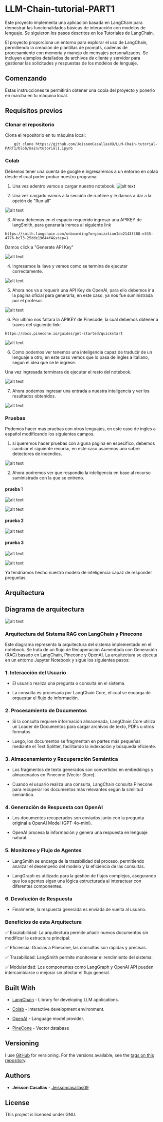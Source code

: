 # LLM-Chain-tutorial-PART1
Este proyecto implementa una aplicación basada en LangChain para demostrar las funcionalidades básicas de interacción con modelos de lenguaje. Se siguieron los pasos descritos en los Tutoriales de LangChain.

El proyecto proporciona un entorno para explorar el uso de LangChain, permitiendo la creación de plantillas de prompts, cadenas de procesamiento con memoria y manejo de mensajes personalizados. Se incluyen ejemplos detallados de archivos de cliente y servidor para gestionar las solicitudes y respuestas de los modelos de lenguaje.


## Comenzando
Estas instrucciones te permitirán obtener una copia del proyecto y ponerlo en marcha en tu máquina local.

## Requisitos previos

### Clonar el repositorio
Clona el repositorio en tu máquina local:

```
    git clone https://github.com/JeissonCasallas09/LLM-Chain-tutorial-PART1/blob/main/tutorial1.ipynb
```

### Colab

Debemos tener una cuenta de google e ingresaremos a un entorno en colab desde el cual poder probar nuestro programa

1. Una vez adentro vamos a cargar nuestro notebook.
![alt text](images/1.png)

2. Una vez cargado vamos a la sección de runtime y le damos a dar a la opción de "Run all"

![alt text](images/2.png)

3. Ahora debemos en el espacio requerido ingresar una APIKEY de langSmith, para generarla iremos al siguiente link


```
https://smith.langchain.com/onboarding?organizationId=2143f388-e335-4776-bc73-25dde19644f4&step=1
```

Damos click a "Generate API Key"

![alt text](images/3.png)


4. Ingresamos la llave y vemos como se termina de ejecutar correctamente.

![alt text](images/4.png)

5. Ahora nos va a requerir una API Key de OpenAI, para ello debemos ir a la pagina oficial para generarla, en este caso, ya nos fue suministrada por el profesor.

![alt text](images/5.png)

6. Por ultimo nos faltara la APIKEY de Pinecode, la cual debemos obtener a traves del siguiente link:

```
https://docs.pinecone.io/guides/get-started/quickstart
```
![alt text](images/6.png)



6. Como podemos ver tenemos una inteligencia capaz de traducir de un lenguaje a otro, en este caso vemos que lo pasa de ingles a italiano, segun el idea que se le ingrese.

Una vez ingresada terminara de ejecutar el resto del notebook.

![alt text](images/7.png)

7.  Ahora podemos ingresar una entrada a nuestra inteligencia y ver los resultados obtenidos.

![alt text](images/8.png)

### Pruebas

Podemos hacer mas pruebas con otros lenguajes, en este caso de ingles a español modificando los siguientes campos.

1. si queremos hacer pruebas con alguna pagina en especifico, debemos cambiar el siguiente recurso, en este caso usaremos uno sobre detectores de incendios.

![alt text](images/9.png)


2. Ahora podremos ver que respondio la inteligencia en base al recurso suministrado con la que se entreno.

#### **prueba 1**

![alt text](images/10.png)

![alt text](images/11.png)

#### **prueba 2**

![alt text](images/12.png)

#### **prueba 3**

![alt text](images/13.png)

![alt text](images/14.png)


Ya tendriamos hecho nuestro modelo de inteligencia capaz de responder preguntas.

## Arquitectura

## Diagrama de arquitectura

![alt text](images/15.png)

### Arquitectura del Sistema RAG con LangChain y Pinecone
Este diagrama representa la arquitectura del sistema implementado en el notebook. Se trata de un flujo de Recuperación Aumentada con Generación (RAG) basado en LangChain, Pinecone y OpenAI. La arquitectura se ejecuta en un entorno Jupyter Notebook y sigue los siguientes pasos:

### 1. Interacción del Usuario

* El usuario realiza una pregunta o consulta en el sistema.

* La consulta es procesada por LangChain Core, el cual se encarga de orquestar el flujo de información.

### 2. Procesamiento de Documentos

* Si la consulta requiere información almacenada, LangChain Core utiliza un Loader de Documentos para cargar archivos de texto, PDFs u otros formatos.

* Luego, los documentos se fragmentan en partes más pequeñas mediante el Text Splitter, facilitando la indexación y búsqueda eficiente.

### 3. Almacenamiento y Recuperación Semántica

* Los fragmentos de texto generados son convertidos en embeddings y almacenados en Pinecone (Vector Store).

* Cuando el usuario realiza una consulta, LangChain consulta Pinecone para recuperar los documentos más relevantes según la similitud semántica.

### 4. Generación de Respuesta con OpenAI

* Los documentos recuperados son enviados junto con la pregunta original a OpenAI Model (GPT-4o-mini).

* OpenAI procesa la información y genera una respuesta en lenguaje natural.

### 5. Monitoreo y Flujo de Agentes

* LangSmith se encarga de la trazabilidad del proceso, permitiendo analizar el desempeño del modelo y la eficiencia de las consultas.

* LangGraph es utilizado para la gestión de flujos complejos, asegurando que los agentes sigan una lógica estructurada al interactuar con diferentes componentes.

### 6. Devolución de Respuesta

* Finalmente, la respuesta generada es enviada de vuelta al usuario.

### Beneficios de esta Arquitectura
✅ Escalabilidad: La arquitectura permite añadir nuevos documentos sin modificar la estructura principal.

✅ Eficiencia: Gracias a Pinecone, las consultas son rápidas y precisas.

✅ Trazabilidad: LangSmith permite monitorear el rendimiento del sistema.

✅ Modularidad: Los componentes como LangGraph y OpenAI API pueden intercambiarse o mejorar sin afectar el flujo general.



## Built With

- [LangChain](https://langchain.com/) - Library for developing LLM applications.
- [Colab](https://colab.research.google.com/notebooks) - Interactive development environment.
- [OpenAI](https://openai.com/) - Language model provider.

- [PineCone](https://www.pinecone.io) - Vector database
## Versioning

I use [GitHub](https://github.com/) for versioning. For the versions available, see the [tags on this repository](https://github.com/alexandrac1420/LLM_PrimeraParte.git).

## Authors

- **Jeisson Casallas** - [Jeissoncasallas09](https://github.com/JeissonCasallas09)

## License

This project is licensed under GNU.
